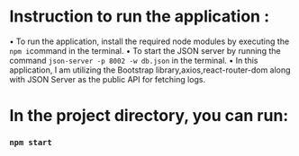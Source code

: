 # Instruction to run the application :
 
• To run the application, install the required node modules by executing the  `npm i`command in the terminal.
• To start the JSON server by running the command `json-server -p 8002 -w db.json` in the terminal. 
• In this application, I am utilizing the Bootstrap library,axios,react-router-dom along with JSON Server as the public API for fetching logs.

# In the project directory, you can run:

### `npm start`
